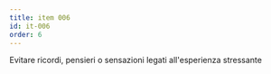 ```yaml
---
title: item 006
id: it-006
order: 6
---
```

Evitare ricordi, pensieri o sensazioni legati all'esperienza stressante